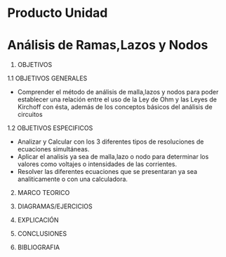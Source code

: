 # Producto Unidad
# Análisis de Ramas,Lazos y Nodos
1. OBJETIVOS

1.1 OBJETIVOS GENERALES

* Comprender el método de análisis de malla,lazos y nodos para poder establecer una relación entre el uso de la Ley de Ohm y las Leyes de Kirchoff con ésta,   además de los conceptos básicos del análisis de circuitos

1.2 OBJETIVOS ESPECIFICOS

* Analizar y Calcular con los 3 diferentes tipos de resoluciones de ecuaciones simultáneas.
* Aplicar el analisis ya sea de malla,lazo o nodo para determinar los valores como voltajes o intensidades de las corrientes.
* Resolver las diferentes ecuaciones que se presentaran ya sea analiticamente o con una calculadora.

2. MARCO TEORICO

3. DIAGRAMAS/EJERCICIOS

4. EXPLICACIÓN

5. CONCLUSIONES

6.	BIBLIOGRAFIA
